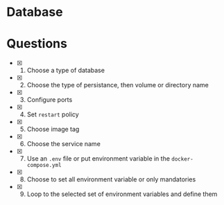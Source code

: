 # Database

# Questions
- [X] 1. Choose a type of database
- [X] 2. Choose the type of persistance, then volume or directory name
- [X] 3. Configure ports
- [X] 4. Set `restart` policy
- [X] 5. Choose image tag
- [X] 6. Choose the service name
- [X] 7. Use an `.env` file or put environment variable in the `docker-compose.yml`
- [X] 8. Choose to set all environment variable or only mandatories
- [X] 9. Loop to the selected set of environment variables and define them